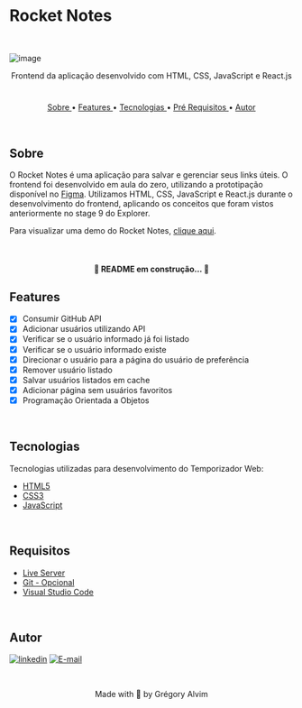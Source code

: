 # Rocket Notes

<br/>

![image](https://user-images.githubusercontent.com/43592358/189492244-e1a7ac16-f393-48db-a8ec-bbfae69b5dcd.png)

<p align="center"> Frontend da aplicação desenvolvido com HTML, CSS, JavaScript e React.js </p>

#

<p align="center">
   <a href="#sobre">Sobre </a> •
   <a href="#features"> Features </a> •
   <a href="#tecnologias"> Tecnologias </a> •
   <a href="#requisitos"> Pré Requisitos </a> •
   <a href="#autor"> Autor </a> 
</p>

<br/>

## Sobre

O Rocket Notes é uma aplicação para salvar e gerenciar seus links úteis. O frontend foi desenvolvido em aula do zero, utilizando a prototipação disponível no 
<a href="https://www.figma.com/file/vDZGT0kRIhEcaG1wt7rsQ0/RocketNotes-(Copy)?node-id=0%3A1" target="_blank">Figma</a>.
Utilizamos HTML, CSS, JavaScript e React.js durante o desenvolvimento do frontend, aplicando os conceitos que foram vistos anteriormente no stage 9 do Explorer.

Para visualizar uma demo do Rocket Notes, <a href="https://gregoryalvim.github.io/Rocketnotes/" target="_blank">clique aqui</a>.

<br/>

<h4 align="center">
   🚧 README em construção... 🚧
</h4>

## Features

- [x] Consumir GitHub API
- [x] Adicionar usuários utilizando API
- [x] Verificar se o usuário informado já foi listado
- [x] Verificar se o usuário informado existe
- [x] Direcionar o usuário para a página do usuário de preferência 
- [x] Remover usuário listado
- [x] Salvar usuários listados em cache
- [x] Adicionar página sem usuários favoritos
- [x] Programação Orientada a Objetos

<br/>

## Tecnologias

Tecnologias utilizadas para desenvolvimento do Temporizador Web:

- [HTML5](https://www.w3schools.com/html/default.asp)
- [CSS3](https://www.w3schools.com/css/default.asp)
- [JavaScript](https://www.w3schools.com/js/)

<br/>

## Requisitos

- [Live Server](https://marketplace.visualstudio.com/items?itemName=ritwickdey.LiveServer)
- [Git - Opcional](https://git-scm.com/)
- [Visual Studio Code](https://code.visualstudio.com/)

<br/>

## Autor

[![linkedin](https://img.shields.io/badge/linkedin-0A66C2?style=for-the-badge&logo=linkedin&logoColor=white)](https://www.linkedin.com/in/gr%C3%A9gory-alvim)  [![E-mail](https://img.shields.io/badge/Email-lightgrey?style=for-the-badge&logo=gmail&logoColor=white)](mailto:gregori.alvim@gmail.com?subject=[GitHub]%20Source%20Han%20Sans)


&nbsp;


<p align="center"> Made with 💙 by Grégory Alvim </p>

